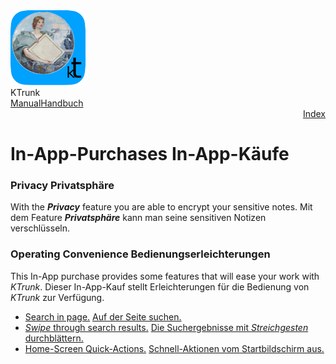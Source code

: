 <div class="logoRow">
  <div class="logoColumn logoColumnLeft">
    <img src="./../logo120.png">
  </div>
  <div class="logoColumn logoColumnRight">
    <div class="vCentered">
      <div class="logoTitle">KTrunk</div>
      <div class="logoTitle"><a href="./../Manual.html"><span class="en">Manual</span><span class="de">Handbuch</span></a></div>
      <div class="logoDescription" style="text-align: right;"><a href="Index.html">Index</a></div>
    </div>
  </div>
</div>
<h1>
  <span class="en">In-App-Purchases</span>
  <span class="de">In-App-Käufe</span>
</h1>

<h3>
  <span class="en">Privacy</span>
  <span class="de">Privatsphäre</span>
</h3>
<p>
  <span class="en">With the <b><i>Privacy</i></b> feature you are able to encrypt your sensitive notes.</span>
  <span class="de">Mit dem Feature <b><i>Privatsphäre</i></b> kann man seine sensitiven Notizen verschlüsseln.</span>
</p>



<h3>
  <span class="en">Operating Convenience</span>
  <span class="de">Bedienungserleichterungen</span>
</h3>
<p>
  <span class="en">This In-App purchase provides some features that will ease your work with <em>KTrunk</em>.</span>
  <span class="de">Dieser In-App-Kauf stellt Erleichterungen für die Bedienung von <em>KTrunk</em> zur Verfügung.</span>
</p>
<ul>
  <li>
    <span class="en"><a href="./FurtherActions.html#SearchInPage">Search in page.</a></span>
    <span class="de"><a href="./FurtherActions.html#SearchInPage">Auf der Seite suchen.</a></span>
  </li>
  <li>
    <span class="en"><a href="./TipsAndTricks.html#SwipeSearchResults"><em>Swipe</em> through search results.</a></span>
    <span class="de"><a href="./TipsAndTricks.html#SwipeSearchResults">Die Suchergebnisse mit <em>Streichgesten</em> durchblättern.</a></span>
  </li>
  <li>
    <span class="en"><a href="./TipsAndTricks.html#HomeScreenQuickActions">Home-Screen Quick-Actions.</a></span>
    <span class="de"><a href="./TipsAndTricks.html#HomeScreenQuickActions">Schnell-Aktionen vom Startbildschirm aus.</a></span>
  </li>
</ul>
<p>

